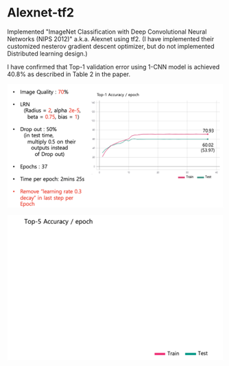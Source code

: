 # Alexnet-tf2

Implemented "ImageNet Classification with Deep Convolutional Neural Networks (NIPS 2012)" a.k.a. Alexnet using tf2.
(I have implemented their customized nesterov gradient descent optimizer, but do not implemented Distributed learning design.)

I have confirmed that Top-1 validation error using 1-CNN model is achieved 40.8% as described in Table 2 in the paper.

![top1](figure/top1.png)

![top5](figure/top5.png)
